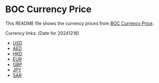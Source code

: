 # BOC Currency Price

This README file shows the currency prices from [BOC Currency Price](https://www.boc.cn/sourcedb/whpj/).

Currency links: (Date for 20241216)

- [USD](https://bocurrencyprice.techina.science/BOC_CURRENCY_PRICE/USD/20241216.json)
- [AED](https://bocurrencyprice.techina.science/BOC_CURRENCY_PRICE/AED/20241216.json)
- [HKD](https://bocurrencyprice.techina.science/BOC_CURRENCY_PRICE/HKD/20241216.json)
- [EUR](https://bocurrencyprice.techina.science/BOC_CURRENCY_PRICE/EUR/20241216.json)
- [GBP](https://bocurrencyprice.techina.science/BOC_CURRENCY_PRICE/GBP/20241216.json)
- [JPY](https://bocurrencyprice.techina.science/BOC_CURRENCY_PRICE/JPY/20241216.json)
- [SAR](https://bocurrencyprice.techina.science/BOC_CURRENCY_PRICE/SAR/20241216.json)
